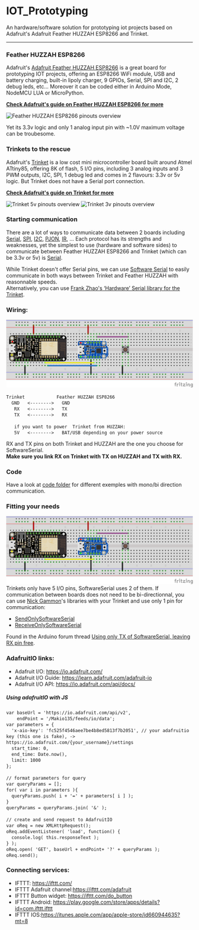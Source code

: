 # IOT_Prototyping
An hardware/software solution for prototyping iot projects based on Adafruit's Adafruit Feather HUZZAH ESP8266 and Trinket.
___
### Feather HUZZAH ESP8266
Adafruit's [Adafruit Feather HUZZAH ESP8266](https://learn.adafruit.com/adafruit-feather-huzzah-esp8266?view=all) is a great board for prototyping IOT projects, offering an ESP8266 WiFi module, USB and battery charging, built-in lipoly charger, 9 GPIOs, Serial, SPI and I2C, 2 debug leds, etc... Moreover it can be coded either in Arduino Mode, NodeMCU LUA or MicroPython.  

**[Check Adafruit's guide on Feather HUZZAH ESP8266 for more](https://learn.adafruit.com/adafruit-feather-huzzah-esp8266?view=all)**

![Feather HUZZAH ESP8266 pinouts overview](https://cdn-learn.adafruit.com/assets/assets/000/041/888/large1024/adafruit_products_Huzzah_ESP8266_v1_1.png?1495562428)

Yet its 3.3v logic and only 1 analog input pin with ~1.0V maximum voltage can be troubesome.


### Trinkets to the rescue
Adafruit's [Trinket](https://learn.adafruit.com/introducing-trinket?view=all) is a low cost mini microcontroller board built around Atmel ATtiny85, offering 8K of flash, 5 I/O pins, including 3 analog inputs and 3 PWM outputs, I2C, SPI, 1 debug led and comes in 2 flavours: 3.3v or 5v logic. But Trinket does not have a Serial port connection.

**[Check Adafruit's guide on Trinket for more](https://learn.adafruit.com/introducing-trinket?view=all)**

![Trinket 5v pinouts overview](https://arduining.files.wordpress.com/2014/01/wpid-trinket_pinout_diagram_c.jpg)
![Trinket 3v pinouts overview](https://arduining.files.wordpress.com/2014/04/trinket_3v_microusb.jpg)


### Starting communication
There are a lot of ways to communicate data between 2 boards including [Serial](https://learn.sparkfun.com/tutorials/serial-communication),  [SPI](https://learn.sparkfun.com/tutorials/serial-peripheral-interface-spi), [I2C](https://learn.sparkfun.com/tutorials/i2c), [PJON](https://github.com/gioblu/PJON), [IR](https://learn.sparkfun.com/tutorials/ir-communication), ... Each protocol has its strengths and weaknesses, yet the simplest to use (hardware and software sides) to communicate between Feather HUZZAH ESP8266 and Trinket (which can be 3.3v or 5v) is [Serial](https://learn.sparkfun.com/tutorials/serial-communication).

While Trinket doesn't offer Serial pins, we can use [Software Serial](https://www.arduino.cc/en/Reference/SoftwareSerial) to easily communicate in both ways between Trinket and Feather HUZZAH with reasonnable speeds.  
Alternatively, you can use [Frank Zhao's ‘Hardware’ Serial library for the Trinket](https://github.com/frank26080115/Arduino-UsiSerial-Library/).


### Wiring:
![Fritzing bi direction communication wiring](IOT_Prototyping_bidirection.png)
```
Trinket            Feather HUZZAH ESP8266
  GND   <-------->   GND
   RX   <-------->   TX
   TX   <-------->   RX

   if you want to power  Trinket from HUZZAH:
   5V   <-------->   BAT/USB depending on your power source
```
RX and TX pins on both Trinket and HUZZAH are the one you choose for SoftwareSerial.  
**Make sure you link RX on Trinket with TX on HUZZAH and TX with RX.**


### Code
Have a look at [code folder](code) for different exemples with mono/bi direction communication.


### Fitting your needs
![Fritzing mono direction communication wiring](IOT_Prototyping_monodirection.png)
Trinkets only have 5 I/O pins, SoftwareSerial uses 2 of them. If communication between boards does not need to be bi-directionnal, you can use [Nick Gammon](http://www.gammon.com.au/)'s libraries with your Trinket and use only 1 pin for communication:
- [SendOnlySoftwareSerial](http://gammon.com.au/Arduino/SendOnlySoftwareSerial.zip)
- [ReceiveOnlySoftwareSerial](http://gammon.com.au/Arduino/ReceiveOnlySoftwareSerial.zip)  

Found in the Arduino forum thread [Using only TX of SoftwareSerial, leaving RX pin free](http://forum.arduino.cc/index.php?topic=112013.0).


### AdafruitIO links:
- Adafruit I/O: https://io.adafruit.com/
- Adafruit I/O Guide: https://learn.adafruit.com/adafruit-io
- Adafruit I/O API: https://io.adafruit.com/api/docs/
##### Using adafruitIO with JS
```
var baseUrl = 'https://io.adafruit.com/api/v2',
    endPoint = '/Makio135/feeds/io/data';
var parameters = {
  'x-aio-key': 'fc525f4546aee7be4b8ed5813f7b2051', // your adafruitio key (this one is fake), -> https://io.adafruit.com/{your_username}/settings
  start_time: 0,
  end_time: Date.now(),
  limit: 1000
};

// format parameters for query
var queryParams = [];
for( var i in parameters ){
  queryParams.push( i + '=' + parameters[ i ] );
}
queryParams = queryParams.join( '&' );

// create and send request to AdafruitIO
var oReq = new XMLHttpRequest();
oReq.addEventListener( 'load', function() {
  console.log( this.responseText );
} );
oReq.open( 'GET', baseUrl + endPoint+ '?' + queryParams );
oReq.send();
```

### Connecting services:
- IFTTT: https://ifttt.com/
- IFTTT Adafruit channel:https://ifttt.com/adafruit
- IFTTT Button widget: https://ifttt.com/do_button
- IFTTT Android: https://play.google.com/store/apps/details?id=com.ifttt.ifttt
- IFTTT IOS:https://itunes.apple.com/app/apple-store/id660944635?mt=8
